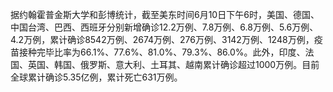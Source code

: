 据约翰霍普金斯大学和彭博统计，截至美东时间6月10日下午6时，美国、德国、中国台湾、巴西、西班牙分别新增确诊12.2万例、7.8万例、6.8万例、5.6万例、4.2万例，累计确诊8542万例、2674万例、276万例、3142万例、1248万例，疫苗接种完毕比率为66.1%、77.6%、81.0%、79.3%、86.0%。此外，印度、法国、英国、韩国、俄罗斯、意大利、土耳其、越南累计确诊超过1000万例。目前全球累计确诊5.35亿例，累计死亡631万例。